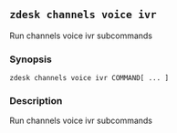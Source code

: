 ## `zdesk channels voice ivr`

Run channels voice ivr subcommands

### Synopsis

    zdesk channels voice ivr COMMAND[ ... ]

### Description

Run channels voice ivr subcommands

